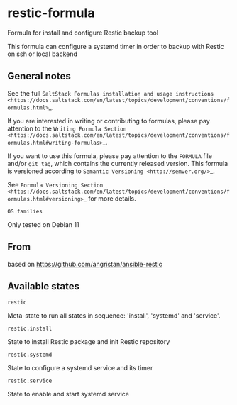 restic-formula
===========

Formula for install and configure Restic backup tool

This formula can configure a systemd timer in order to backup with Restic on ssh or local backend

General notes
-------------

See the full `SaltStack Formulas installation and usage instructions
<https://docs.saltstack.com/en/latest/topics/development/conventions/formulas.html>`_.

If you are interested in writing or contributing to formulas, please pay attention to the `Writing Formula Section
<https://docs.saltstack.com/en/latest/topics/development/conventions/formulas.html#writing-formulas>`_.

If you want to use this formula, please pay attention to the ``FORMULA`` file and/or ``git tag``,
which contains the currently released version. This formula is versioned according to `Semantic Versioning <http://semver.org/>`_.

See `Formula Versioning Section <https://docs.saltstack.com/en/latest/topics/development/conventions/formulas.html#versioning>`_ for more details.

``OS families``

Only tested on Debian 11

From
-------------
based on https://github.com/angristan/ansible-restic

Available states
---------------------

``restic``

Meta-state to run all states in sequence: 'install', 'systemd' and 'service'.


``restic.install``

State to install Restic package and init Restic repository


``restic.systemd``

State to configure a systemd service and its timer


``restic.service``

State to enable and start systemd service
